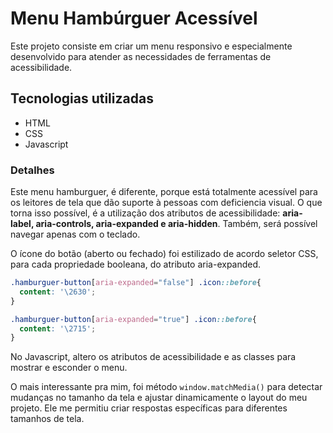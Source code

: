 # Menu Hambúrguer Acessível

Este projeto consiste em criar um menu responsivo e especialmente desenvolvido para atender as necessidades de  ferramentas de acessibilidade.

## Tecnologias utilizadas

- HTML
- CSS
- Javascript

### Detalhes

Este menu hamburguer, é diferente, porque está totalmente acessível para os leitores de tela que dão suporte à pessoas com deficiencia visual. O que torna isso possível, é a utilização dos atributos de acessibilidade: **aria-label, aria-controls, aria-expanded e aria-hidden**. Também, será possível navegar apenas com o teclado. 

O ícone do botão (aberto ou fechado) foi estilizado de acordo seletor CSS, para cada propriedade booleana, do atributo aria-expanded.

```CSS
.hamburguer-button[aria-expanded="false"] .icon::before{
  content: '\2630';
}

.hamburguer-button[aria-expanded="true"] .icon::before{
  content: '\2715';
}
```
No Javascript, altero os atributos de acessibilidade e as classes para mostrar e esconder o menu. 

O mais interessante pra mim, foi método ```window.matchMedia()``` para detectar mudanças no tamanho da tela e ajustar dinamicamente o layout do meu projeto. Ele me permitiu criar respostas específicas para diferentes tamanhos de tela.

